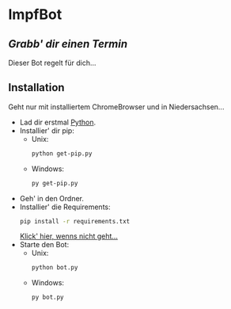 # ImpfBot
## _Grabb' dir einen Termin_


Dieser Bot regelt für dich...

## Installation
Geht nur mit installiertem ChromeBrowser und in Niedersachsen...
- Lad dir erstmal [Python](https://www.python.org/).
- Installier' dir pip:
  - Unix:
    ```bash
    python get-pip.py
    ```
  - Windows:
    ```bash
    py get-pip.py
    ```
- Geh' in den Ordner.
- Installier' die Requirements:
    ```bash
    pip install -r requirements.txt
    ```
    [Klick' hier, wenns nicht geht...](https://www.activestate.com/resources/quick-reads/how-to-install-pip-on-windows)
- Starte den Bot:
  - Unix:
    ```bash
    python bot.py
    ```
  - Windows:
    ```bash
    py bot.py
    ```
